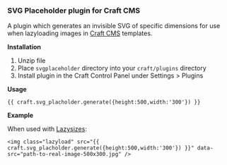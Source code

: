 ### SVG Placeholder plugin for Craft CMS

A plugin which generates an invisible SVG of specific dimensions for use when lazyloading images in [Craft CMS](http://buildwithcraft.com) templates.

**Installation**

1. Unzip file 
2. Place `svgplaceholder` directory into your `craft/plugins` directory
3. Install plugin in the Craft Control Panel under Settings > Plugins

**Usage**

`{{ craft.svg_placholder.generate({height:500,width:'300'}) }}`

**Example**

When used with [Lazysizes](https://github.com/aFarkas/lazysizes):

`<img class="lazyload" src="{{ craft.svg_placholder.generate({height:500,width:'300'}) }}" data-src="path-to-real-image-500x300.jpg" />`
